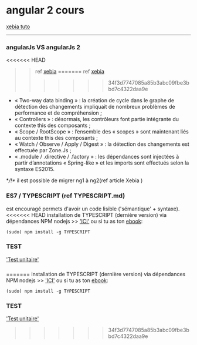# angular 2 cours
[xebia tuto](http://blog.xebia.fr/2016/04/15/angular-2-en-action/)

----

### angularJs VS angularJs 2
<<<<<<< HEAD
>> ref [xebia]('http://blog.xebia.fr/2015/12/14/angular-2-presentation/')
=======
>> ref [xebia](http://blog.xebia.fr/2015/12/14/angular-2-presentation/)
>>>>>>> 34f3d7747085a85b3abc09fbe3bbd7c4322daa9e

* « Two-way data binding » : la création de cycle dans le graphe de détection des changements impliquait de nombreux problèmes de performance et de compréhension ;
* « Controllers » : désormais, les contrôleurs font partie intégrante du contexte this des composants ;
* « Scope / RootScope » : l’ensemble des « scopes » sont maintenant liés au contexte this des composants ;
* « Watch / Observe / Apply / Digest » : la détection des changements est effectuée par Zone.Js ;
* « .module / .directive / .factory » : les dépendances sont injectées à partir d’annotations « Spring-like » et les imports sont effectués selon la syntaxe ES2015.

**/!\** il est possible de migrer ng1 à ng2(ref article Xebia )

### ES7 / TYPESCRIPT (ref TYPESCRIPT.md)
est encouragé permets d'avoir un code lisible ('sémantique' + syntaxe).
<<<<<<< HEAD
installation de TYPESCRIPT (dernière version) via dépendances NPM nodejs  >> ['ICI']('https://books.ninja-squad.com/public/samples/Deviens_un_Ninja_avec_Angular_extrait.html#zero-to-something') ou si tu as ton [ebook](''):
~~~
(sudo) npm install -g TYPESCRIPT
~~~


### TEST
['Test unitaire']('https://angular.io/docs/ts/latest/testing/')


###
=======
installation de TYPESCRIPT (dernière version) via dépendances NPM nodejs  >> ['ICI'](https://books.ninja-squad.com/public/samples/Deviens_un_Ninja_avec_Angular_extrait.html#zero-to-something') ou si tu as ton [ebook]('):
```
(sudo) npm install -g TYPESCRIPT
```


### TEST
['Test unitaire'](https://angular.io/docs/ts/latest/testing/)

>>>>>>> 34f3d7747085a85b3abc09fbe3bbd7c4322daa9e
